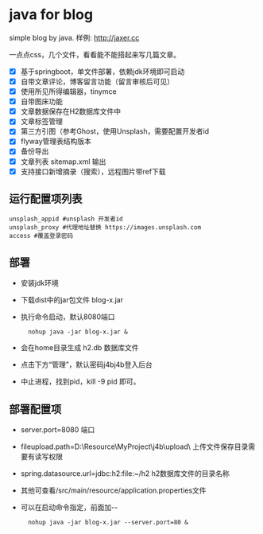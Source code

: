 # java for blog
simple blog by java. 样例: http://jaxer.cc

一点点css，几个文件，看看能不能搭起来写几篇文章。
- [x] 基于springboot，单文件部署，依赖jdk环境即可启动
- [x] 自带文章评论，博客留言功能（留言审核后可见）
- [x] 使用所见所得编辑器，tinymce
- [x] 自带图床功能
- [x] 文章数据保存在H2数据库文件中
- [x] 文章标签管理
- [x] 第三方引图（参考Ghost，使用Unsplash，需要配置开发者id
- [x] flyway管理表结构版本
- [x] 备份导出
- [x] 文章列表 sitemap.xml 输出
- [x] 支持接口新增摘录（搜索），远程图片带ref下载

## 运行配置项列表
    unsplash_appid #unsplash 开发者id
    unsplash_proxy #代理地址替换 https://images.unsplash.com
    access #覆盖登录密码
## 部署
- 安装jdk环境
- 下载dist中的jar包文件 blog-x.jar
- 执行命令启动，默认8080端口

        nohup java -jar blog-x.jar & 
- 会在home目录生成 h2.db 数据库文件
- 点击下方“管理”，默认密码j4bj4b登入后台
- 中止进程，找到pid，kill -9 pid 即可。
## 部署配置项
- server.port=8080 端口
- fileupload.path=D:\\Resource\\MyProject\\j4b\\upload\\ 上传文件保存目录需要有读写权限
- spring.datasource.url=jdbc:h2:file:~/h2 h2数据库文件的目录名称
- 其他可查看/src/main/resource/application.properties文件
- 可以在启动命令指定，前面加--

        nohup java -jar blog-x.jar --server.port=80 & 
